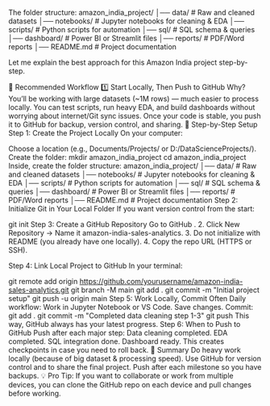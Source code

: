 The folder structure:
amazon_india_project/
│── data/                # Raw and cleaned datasets
│── notebooks/           # Jupyter notebooks for cleaning & EDA
│── scripts/             # Python scripts for automation
│── sql/                 # SQL schema & queries
│── dashboard/           # Power BI or Streamlit files
│── reports/             # PDF/Word reports
│── README.md            # Project documentation

Let me explain the best approach for this Amazon India project step-by-step.

📍 Recommended Workflow
1️⃣ Start Locally, Then Push to GitHub
Why?
You’ll be working with large datasets (~1M rows) — much easier to process locally.
You can test scripts, run heavy EDA, and build dashboards without worrying about internet/Git sync issues.
Once your code is stable, you push it to GitHub for backup, version control, and sharing.
📍 Step-by-Step Setup
Step 1: Create the Project Locally
On your computer:

Choose a location (e.g., Documents/Projects/ or D:/DataScienceProjects/).
Create the folder:
mkdir amazon_india_project
cd amazon_india_project
Inside, create the folder structure:
amazon_india_project/
│── data/                # Raw and cleaned datasets
│── notebooks/           # Jupyter notebooks for cleaning & EDA
│── scripts/             # Python scripts for automation
│── sql/                 # SQL schema & queries
│── dashboard/           # Power BI or Streamlit files
│── reports/             # PDF/Word reports
│── README.md            # Project documentation
Step 2: Initialize Git in Your Local Folder
If you want version control from the start:

git init
Step 3: Create a GitHub Repository
Go to
GitHub
. 2. Click New Repository → Name it amazon-india-sales-analytics. 3. Do not initialize with README (you already have one locally). 4. Copy the repo URL (HTTPS or SSH).

Step 4: Link Local Project to GitHub
In your terminal:

git remote add origin https://github.com/yourusername/amazon-india-sales-analytics.git
git branch -M main
git add .
git commit -m "Initial project setup"
git push -u origin main
Step 5: Work Locally, Commit Often
Daily workflow:
Work in Jupyter Notebook or VS Code.
Save changes.
Commit:
git add .
git commit -m "Completed data cleaning step 1-3"
git push
This way, GitHub always has your latest progress.
Step 6: When to Push to GitHub
Push after each major step:
Data cleaning completed.
EDA completed.
SQL integration done.
Dashboard ready.
This creates checkpoints in case you need to roll back.
📌 Summary
Do heavy work locally (because of big dataset & processing speed).
Use GitHub for version control and to share the final project.
Push after each milestone so you have backups.
💡 Pro Tip:
If you want to collaborate or work from multiple devices, you can clone the GitHub repo on each device and pull changes before working.

